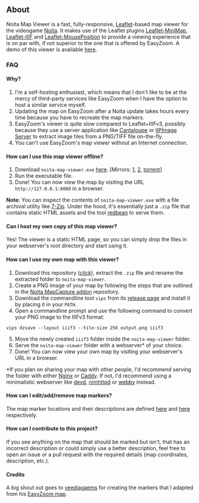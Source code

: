 ## About

Noita Map Viewer is a fast, fully-responsive, [Leaflet](https://leafletjs.com)-based map viewer for the videogame [Noita](https://noitagame.com). It makes use of the Leaflet plugins [Leaflet-MiniMap](https://github.com/Norkart/Leaflet-MiniMap), [Leaflet-IIIF](https://github.com/mejackreed/Leaflet-IIIF) and [Leaflet-MousePosition](https://github.com/ardhi/Leaflet.MousePosition) to provide a viewing experience that is on par with, if not superior to the one that is offered by EasyZoom. A demo of this viewer is available [here](https://noita.datahoarder.dev).

### FAQ
#### Why?
1. I'm a self-hosting enthusiast, which means that I don't like to be at the mercy of third-party services like EasyZoom when I have the option to host a similar service myself.
2. Updating the map on EasyZoom after a Noita update takes hours every time because you have to recreate the map markers.
3. EasyZoom's viewer is quite slow compared to Leaflet+IIIFv3, possibly because they use a server application like [Cantaloupe](https://cantaloupe-project.github.io) or [IIPImage Server](https://iipimage.sourceforge.io) to extract image tiles from a PNG/TIFF file on-the-fly.
4. You can't use EasyZoom's map viewer without an Internet connection.

#### How can I use this map viewer offline?
1. Download `noita-map-viewer.exe` [here](https://mega.nz/file/zngFhCKA#5p4BkaAwQYlhEJN_OLe_onSYW_jCA1RO4WlpDq92ROo). [Mirrors: [1](https://www.mediafire.com/file/5e95tcrfc3kk144/noita-map-viewer.exe/file), [2](https://noita.datahoarder.dev/github/noita-map-viewer.exe), [torrent](https://noita.datahoarder.dev/github/noita-map-viewer.torrent)]
2. Run the executable file.
3. Done! You can now view the map by visiting the URL `http://127.0.0.1:8080` in a browser.

**Note:** You can inspect the contents of `noita-map-viewer.exe` with a file archival utility like [7-Zip](https://www.7-zip.org). Under the hood, it's essentially just a `.zip` file that contains static HTML assets and the tool [redbean](https://redbean.dev) to serve them.

#### Can I host my own copy of this map viewer?
Yes! The viewer is a static HTML page, so you can simply drop the files in your webserver's root directory and start using it.

#### How can I use my own map with this viewer?
1. Download this repository ([*click*](https://github.com/whalehub/noita-map-viewer/archive/refs/heads/master.zip)), extract the `.zip` file and rename the extracted folder to `noita-map-viewer`.
2. Create a PNG image of your map by following the steps that are outlined in the [Noita MapCapture addon](https://github.com/Dadido3/noita-mapcap) repository.
3. Download the commandline tool `vips` from its [release page](https://github.com/libvips/libvips/releases) and install it by placing it in your `PATH`.
4. Open a commandline prompt and use the following command to convert your PNG image to the IIIFv3 format:
```
vips dzsave --layout iiif3 --tile-size 256 output.png iiif3
```
5. Move the newly created `iiif3` folder inside the `noita-map-viewer` folder.
6. Serve the `noita-map-viewer` folder with a webserver\* of your choice.
7. Done! You can now view your own map by visiting your webserver's URL in a browser.

\*If you plan on sharing your map with other people, I'd recommend serving the folder with either [Nginx](https://github.com/nginx/nginx) or [Caddy](https://github.com/caddyserver/caddy). If not, I'd recommend using a minimalistic webserver like [devd](https://github.com/cortesi/devd), [nimhttpd](https://github.com/h3rald/nimhttpd) or [webby](https://github.com/ssddanbrown/webby) instead.

#### How can I edit/add/remove map markers?
The map marker locations and their descriptions are defined [here](https://github.com/whalehub/noita-map-viewer/blob/master/js/scripts.js#L744-L849) and [here](https://github.com/whalehub/noita-map-viewer/blob/master/js/scripts.js#L851-L956) respectively.

#### How can I contribute to this project?
If you see anything on the map that should be marked but isn't, that has an incorrect description or could simply use a better description, feel free to open an issue or a pull request with the required details (map coordinates, description, etc.).

#### Credits
A big shout out goes to [veediagaems](https://www.twitch.tv/veediagaems) for creating the markers that I adapted from his [EasyZoom map](https://www.easyzoom.com/image/260463).
